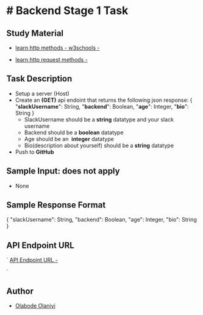 # # Backend Stage 1 Task

## Study Material

- [learn http methods - w3schools -](https://www.w3schools.com/tags/ref_httpmethods.asp)

- [learn http request methods -](https://www.freecodecamp.org/news/http-request-methods-explained/)

## Task Description

- Setup a server (Host)
- Create an **(GET)** api endoint that returns the following json response:
  { "**slackUsername**": String, "**backend**": Boolean, "**age**": Integer, "**bio**": String }
  - SlackUsername should be a **string** datatype and your slack username
  - Backend should be a **boolean** datatype
  - Age should be an  **integer** datatype
  - Bio(description about yourself) should be a **string** datatype
- Push to **GitHub**

## Sample Input: does not apply

- None

## Sample Response Format

{ "slackUsername": String, "backend": Boolean, "age": Integer, "bio": String }

## API Endpoint URL

`
[API Endpoint URL - ](https://backend-task-one.onrender.com/getdata)

`

## Author

- [Olabode Olaniyi](https://github.com/Nierowheezy)
